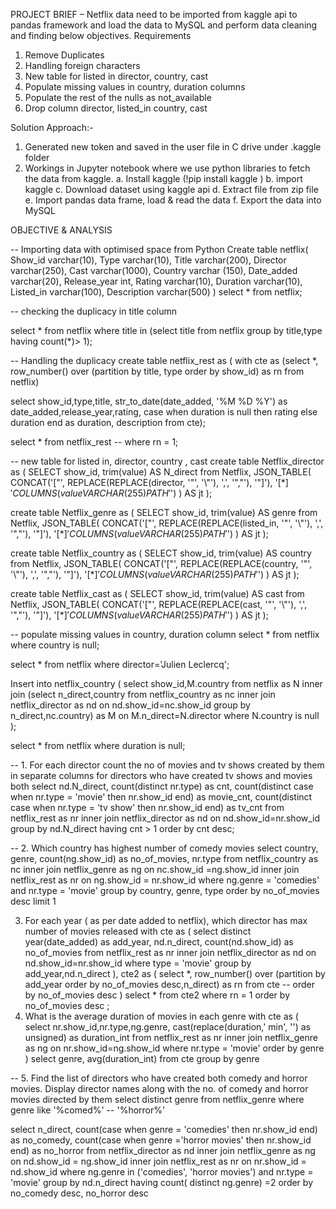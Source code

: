 PROJECT BRIEF – 
Netflix data need to be imported from kaggle api to pandas framework and load the data to MySQL and perform data cleaning and finding below objectives.
Requirements
1.	Remove Duplicates
2.	Handling  foreign characters
3.	New table for listed in director, country, cast
4.	Populate missing values in country, duration columns
5.	Populate the rest of the nulls as not_available
6.	Drop column director, listed_in country, cast



Solution Approach:-
1.	Generated new token and saved in the user file in C drive under .kaggle folder
2.	Workings in Jupyter notebook where we use python libraries to fetch the data from kaggle.
a.	Install kaggle (!pip install kaggle )
b.	import kaggle
c.	Download dataset using kaggle api
d.	Extract file from zip file
e.	Import pandas data frame, load & read the data
f.	Export the data into MySQL

OBJECTIVE & ANALYSIS

-- Importing data with optimised space from Python
Create table netflix(
Show_id varchar(10),
Type varchar(10),
Title varchar(200),
Director varchar(250),
Cast varchar(1000),
Country varchar (150),
Date_added varchar(20),
Release_year int,
Rating varchar(10),
Duration varchar(10),
Listed_in varchar(100),
Description varchar(500)
)
select * from netflix;

-- checking the duplicacy in title column

select * from netflix
where title in
(select title from netflix
group by title,type
having count(*)> 1);


-- Handling the duplicacy
create table netflix_rest as (
with cte as 
(select *, 
row_number() over (partition by title, type order by show_id) as rn 
from netflix)

select show_id,type,title,
str_to_date(date_added, '%M %D %Y') as date_added,release_year,rating,
case when duration is null then rating else duration end as duration,
description
from cte);

select * from netflix_rest
-- where rn = 1;



-- new table for listed in, director, country , cast
create table Netflix_director as (
SELECT show_id, trim(value) AS N_direct
from Netflix,
     JSON_TABLE(
         CONCAT('["', REPLACE(REPLACE(director, '"', '\\"'), ',', '","'), '"]'),
         '$[*]' COLUMNS(value VARCHAR(255) PATH '$')
     ) AS jt
     );

create table Netflix_genre as (
SELECT show_id, trim(value) AS genre
from Netflix,
     JSON_TABLE(
         CONCAT('["', REPLACE(REPLACE(listed_in, '"', '\\"'), ',', '","'), '"]'),
         '$[*]' COLUMNS(value VARCHAR(255) PATH '$')
     ) AS jt
     );
     
     
create table Netflix_country as (
SELECT show_id, trim(value) AS country
from Netflix,
     JSON_TABLE(
         CONCAT('["', REPLACE(REPLACE(country, '"', '\\"'), ',', '","'), '"]'),
         '$[*]' COLUMNS(value VARCHAR(255) PATH '$')
     ) AS jt
     );
     
create table Netflix_cast as (
SELECT show_id, trim(value) AS cast
from Netflix,
     JSON_TABLE(
         CONCAT('["', REPLACE(REPLACE(cast, '"', '\\"'), ',', '","'), '"]'),
         '$[*]' COLUMNS(value VARCHAR(255) PATH '$')
     ) AS jt
     );
     
-- populate missing values in country, duration column
select * from netflix
where country is null;

select * from netflix where director='Julien Leclercq';

Insert into netflix_country (
select show_id,M.country from netflix as N
inner join
(select n_direct,country from netflix_country as nc
inner join netflix_director as nd on 
nd.show_id=nc.show_id 
group by n_direct,nc.country) as M on
M.n_direct=N.director
where N.country is null
);


select * from netflix where duration is null;

-- 1.	For each director count the no of movies and tv shows created by them in separate columns for directors who have  created tv shows and movies both
select nd.N_direct, count(distinct nr.type) as cnt, 
count(distinct case when nr.type = 'movie' then nr.show_id end) as movie_cnt,
count(distinct case when nr.type = 'tv show' then nr.show_id end) as tv_cnt
 from netflix_rest as nr
inner join netflix_director as nd on
nd.show_id=nr.show_id
group by nd.N_direct
having cnt > 1
order by cnt desc;

-- 2.	Which country has highest  number of comedy movies 
select country, genre, count(ng.show_id) as no_of_movies, nr.type from netflix_country as nc
inner join netflix_genre as ng on 
nc.show_id =ng.show_id 
inner join netflix_rest as nr on
ng.show_id = nr.show_id
where ng.genre = 'comedies' and nr.type = 'movie'
group by country, genre, type 
order by no_of_movies desc limit 1

3.	For each year ( as per date added to netflix), which director has max number of movies released
with cte as
(
select distinct year(date_added) as add_year, nd.n_direct, count(nd.show_id) as no_of_movies from netflix_rest as nr
inner join netflix_director as nd on
nd.show_id=nr.show_id
where type = 'movie'
group by add_year,nd.n_direct
), 
cte2 as 
(
select *, row_number() over (partition by add_year order by no_of_movies desc,n_direct) as rn from cte
-- order by no_of_movies desc
)
select * from cte2 
where rn = 1
order by no_of_movies desc
;
4. What is the average duration of movies in each genre
with cte as
(
select nr.show_id,nr.type,ng.genre,
cast(replace(duration,' min', '') as unsigned) as duration_int from netflix_rest as nr
inner join netflix_genre as ng on
nr.show_id=ng.show_id
where nr.type = 'movie'
order by genre
)
select genre, avg(duration_int) from cte
group by genre


-- 5.	Find the list of directors who have created both comedy and horror movies. Display director names along with the no. of comedy and horror movies directed by them
select distinct genre from netflix_genre
where genre like '%comed%' -- '%horror%' 

select n_direct,
count(case when genre = 'comedies' then nr.show_id end) as no_comedy,
count(case when genre ='horror movies' then nr.show_id end) as no_horror from netflix_director as nd 
inner join netflix_genre as ng on
nd.show_id = ng.show_id
inner join netflix_rest as nr on 
nr.show_id = nd.show_id
where ng.genre in ('comedies', 'horror movies') and nr.type = 'movie'
group by nd.n_direct
having count( distinct ng.genre) =2
order by no_comedy desc, no_horror desc
